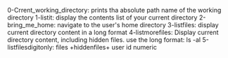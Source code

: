 0-Crrent_working_directory: prints tha absolute path name of the working directory
1-listit: display the contents list of your current directory
2-bring_me_home: navigate to the user's home directory
3-listfiles: display current directory content in a long format
4-listmorefiles: Display current directory content, including hidden files. use the long format: ls -al
5-listfilesdigitonly: files +hiddenfiles+ user id numeric
